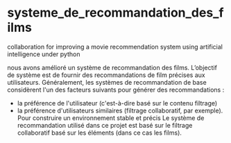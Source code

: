 # systeme_de_recommandation_des_films
collaboration for improving a movie recommendation system using artificial intelligence under python

nous avons amélioré un système de recommandation des films. L’objectif de système est de fournir des recommandations de film précises aux utilisateurs. Généralement, les systèmes de recommandation de base considèrent l'un des facteurs suivants pour générer des recommandations :
-	la préférence de l'utilisateur (c'est-à-dire basé sur le contenu filtrage) 
-	la préférence d'utilisateurs similaires (filtrage collaboratif, par exemple). Pour construire un environnement stable et précis
Le système de recommandation utilisé dans ce projet est basé sur le filtrage collaboratif basé sur les éléments (dans ce cas les films).
